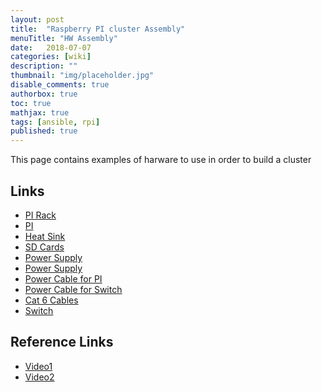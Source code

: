 ```yaml
---
layout: post
title:  "Raspberry PI cluster Assembly"
menuTitle: "HW Assembly"
date:   2018-07-07
categories: [wiki]
description: ""
thumbnail: "img/placeholder.jpg"
disable_comments: true
authorbox: true
toc: true
mathjax: true
tags: [ansible, rpi]
published: true
---
```


This page contains examples of harware to use in order to build a cluster

<!--more-->

## Links

- [PI Rack](https://www.amazon.com/gp/product/B077D4J3M5)
- [PI](https://www.amazon.com/gp/product/B07BDR5PDW)
- [Heat Sink](https://www.amazon.com/gp/product/B01G9NA2I6)
- [SD Cards](https://www.amazon.com/gp/product/B06XWN9Q99)
- [Power Supply](https://www.amazon.com/gp/product/B00VH8ZW02)
- [Power Supply](https://www.amazon.com/gp/product/B00YRYS4T4)
- [Power Cable for PI](https://www.amazon.com/gp/product/B015XR60MQ)
- [Power Cable for Switch](https://www.amazon.com/gp/product/B003MQO96U)
- [Cat 6 Cables](https://www.amazon.com/gp/product/B00E5I7T9I)
- [Switch](https://www.amazon.com/gp/product/B001QUA6R0)

## Reference Links

- [Video1](https://www.youtube.com/watch?v=KJKhRLKXr-Q)
- [Video2](https://www.youtube.com/watch?v=eZ5uX-JJbyY)

